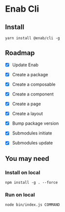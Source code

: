 # Enab Cli

## Install
`yarn install @enab/cli -g`

## Roadmap
- [x] Update Enab
- [x] Create a package
- [x] Create a composable
- [x] Create a component
- [x] Create a page
- [x] Create a layout
- [x] Bump package version
- [x] Submodules initiate
- [x] Submodules update


## You may need
### Install on local
`npm install -g . --force`

### Run on local
`node bin/index.js COMMAND`


